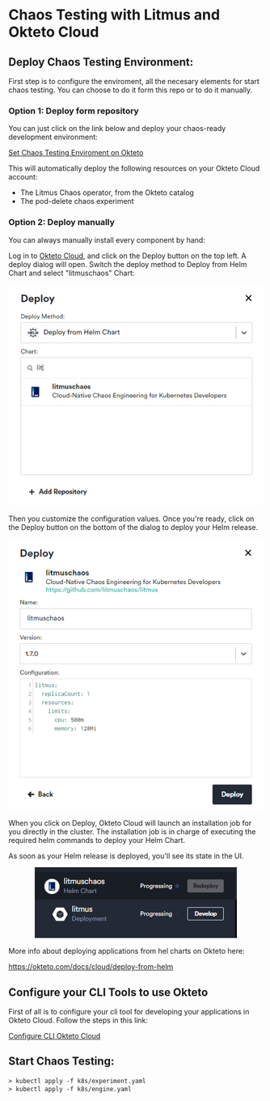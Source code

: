 
# Chaos Testing with Litmus and Okteto Cloud

## Deploy Chaos Testing Environment:

First step is to configure the enviroment, all the necesary elements for start chaos testing. You can choose to do it form this repo or to do it manually.

### Option 1: Deploy form repository

You can just click on the link below and deploy your chaos-ready development environment:

[Set Chaos Testing Enviroment on Okteto](https://cloud.okteto.com/deploy?repository=https://github.com/MasterCloudApps-Projects/ElasticFaultTolerant-GroupChat)

This will automatically deploy the following resources on your Okteto Cloud account:

* The Litmus Chaos operator, from the Okteto catalog
* The pod-delete chaos experiment

### Option 2: Deploy manually

You can always manually install every component by hand:

Log in to [Okteto Cloud](https://cloud.okteto.com/), and click on the Deploy button on the top left. A deploy dialog will open. Switch the deploy method to Deploy from Helm Chart and select "litmuschaos" Chart:

<div style="text-align:center">

![InstallLitmusEnviroment_1](../Documents/images/InstallLitmusEnviroment_1.png)

</div>

Then you customize the configuration values. Once you're ready, click on the Deploy button on the bottom of the dialog to deploy your Helm release.

<div style="text-align:center">

![InstallLitmusEnviroment_2](../Documents/images/InstallLitmusEnviroment_2.png)

</div>

When you click on Deploy, Okteto Cloud will launch an installation job for you directly in the cluster. The installation job is in charge of executing the required helm commands to deploy your Helm Chart.

As soon as your Helm release is deployed, you'll see its state in the UI. 

<div style="text-align:center">

![InstallLitmusEnviroment_3](../Documents/images/InstallLitmusEnviroment_3.png)

</div>

More info about deploying applications from hel charts on Okteto here:

https://okteto.com/docs/cloud/deploy-from-helm

## Configure your CLI Tools to use Okteto

First of all is to configure your cli tool for developing your applications in Okteto Cloud. Follow the steps in this link:

[Configure CLI Okteto Cloud](https://okteto.com/docs/cloud/credentials)

## Start Chaos Testing:


```
> kubectl apply -f k8s/experiment.yaml
> kubectl apply -f k8s/engine.yaml
```